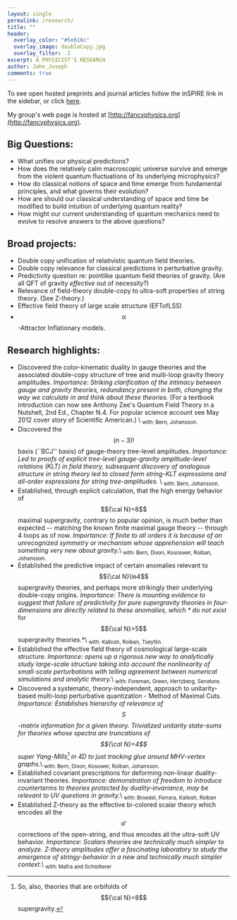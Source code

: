 ```yaml
---
layout: single
permalink: /research/
title: ""
header:
  overlay_color: "#5e616c"
  overlay_image: doubleCopy.jpg
  overlay_filter: .1
excerpt: A PHYSICIST'S RESEARCH
author: John_Joseph
comments: true
---
```

To see open hosted preprints and journal articles follow the inSPIRE link in the sidebar,
or click [here](http://inspirehep.net/search?ln=en&ln=en&p=find+a+J+J++carrasco&of=hb&action_search=Search&sf=&so=d&rm=&rg=100&sc=0).

My group's web page is hosted at [http://fancyphysics.org](http://fancyphysics.org).

## Big Questions:
  * What unifies our physical predictions?
  * How does the relatively calm macroscopic universe survive and emerge from the violent quantum fluctuations of its underlying microphysics?
  * How do classical notions of space and time emerge from fundamental principles, and what governs their evolution?
  * How are should our classical understanding of space and time be modified to build intuition of underlying quantum reality?
  * How might our current understanding of quantum mechanics need to evolve to resolve answers to the above questions?

## Broad projects:
  * Double copy unification of relativistic quantum field theories.
  * Double copy relevance for classical predictions in perturbative gravity.
  * Predictivity question re: pointlike quantum field theories of gravity. (Are all QFT of gravity *effective* out of necessity?)
  * Relevance of field-theory double-copy to ultra-soft properties of string theory.  (See Z-theory.)
  * Effective field theory of large scale structure (EFTofLSS)
  * $$\alpha$$-Attractor Inflationary models.

## Research highlights:
  * Discovered the color-kinematic duality in gauge theories and the associated double-copy structure of tree and multi-loop gravity theory amplitudes.  *Importance: Striking clarification of the intimacy between gauge and gravity theories, redundancy present in both,  changing the way we calculate in and think about these theories.* (For a textbook introduction can now see Anthony Zee's Quantum Field Theory in a Nutshell,  2nd Ed., Chapter N.4.  For popular science account see May 2012 cover story of Scientific American.)  \\
  <sub> with: Bern, Johansson. </sub>
  * Discovered the $$(n-3)!$$ basis (``BCJ'' basis) of gauge-theory tree-level amplitudes.   *Importance: Led to proofs of explicit tree-level gauge-gravity amplitude-level relations (KLT) in field theory, subsequent discovery of analogous structure in string theory led to closed form string-KLT expressions and all-order expressions for string tree-amplitudes.* \\
  <sub>with: Bern, Johansson. </sub>
  * Established, through explicit calculation, that the high energy behavior of $${\cal N}=8$$ maximal supergravity, contrary to popular opinion, is much better than expected -- matching the known finite maximal gauge theory -- through 4 loops as of now. *Importance: If finite to all orders it is because of an unrecognized symmetry or mechanism whose apprehension will teach something very new about gravity.*\\
  <sub> with: Bern, Dixon, Kososwer, Roiban, Johansson. </sub>
  * Established the predictive impact of certain anomalies relevant to $${\cal N}\le4$$ supergravity theories, and perhaps more strikingly their underlying double-copy origins.  *Importance: There is mounting evidence to suggest that failure of predictivity for pure supergravity theories in four-dimensions are directly related to these anomalies, which * do not exist* for $${\cal N}>5$$ supergravity theories.*\\
<sub>with: Kallosh, Roiban, Tseytlin.</sub>
 * Established the effective field theory of cosmological large-scale structure. *Importance:  opens up a rigorous new way to analytically study  large-scale structure taking into account the nonlinearity of small-scale perturbations with telling agreement between numerical simulations and analytic theory.*\\
<sub>with: Foreman, Green, Hertzberg, Senatore.</sub>
* Discovered a systematic, theory-independent, approach to unitarity-based multi-loop perturbative quantization - Method of Maximal Cuts.  *Importance: Establishes hierarchy of relevance of $$S$$-matrix information for a given theory.  Trivialized unitarity state-sums for theories whose spectra are truncations of $${\cal N}=4$$ super Yang-Mills[^footnote] in 4D to just tracking glue around MHV-vertex graphs.*\\
<sub>with: Bern, Dixon, Kosower, Roiban, Johansson.</sub>
* Established covariant prescriptions for deforming non-linear duality-invariant theories.  *Importance: demonstration of freedom to introduce counterterms to theories protected by duality-invariance, may be relevant to UV questions in gravity.*\\
<sub>with: Broedel, Ferrara, Kallosh, Roiban</sub>
* Established Z-theory as the effective bi-colored scalar theory which encodes all the $$\alpha'$$ corrections of the open-string, and thus encodes all the ultra-soft UV behavior. *Importance: Scalars theories are technically much simpler to analyze. Z-theory amplitudes offer a fascinating laboratory to study the emergence of stringy-behavior in a new and technically much simpler context.*\\
<sub> with: Mafra and Schlotterer</sub>

[^footnote]: So, also, theories that are orbifolds of $${\cal N}=8$$ supergravity.
